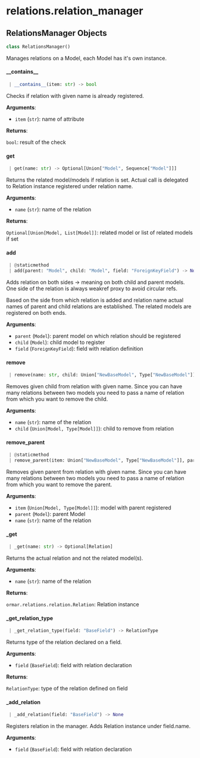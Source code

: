<a name="relations.relation_manager"></a>
# relations.relation\_manager

<a name="relations.relation_manager.RelationsManager"></a>
## RelationsManager Objects

```python
class RelationsManager()
```

Manages relations on a Model, each Model has it's own instance.

<a name="relations.relation_manager.RelationsManager.__contains__"></a>
#### \_\_contains\_\_

```python
 | __contains__(item: str) -> bool
```

Checks if relation with given name is already registered.

**Arguments**:

- `item` (`str`): name of attribute

**Returns**:

`bool`: result of the check

<a name="relations.relation_manager.RelationsManager.get"></a>
#### get

```python
 | get(name: str) -> Optional[Union["Model", Sequence["Model"]]]
```

Returns the related model/models if relation is set.
Actual call is delegated to Relation instance registered under relation name.

**Arguments**:

- `name` (`str`): name of the relation

**Returns**:

`Optional[Union[Model, List[Model]]`: related model or list of related models if set

<a name="relations.relation_manager.RelationsManager.add"></a>
#### add

```python
 | @staticmethod
 | add(parent: "Model", child: "Model", field: "ForeignKeyField") -> None
```

Adds relation on both sides -> meaning on both child and parent models.
One side of the relation is always weakref proxy to avoid circular refs.

Based on the side from which relation is added and relation name actual names
of parent and child relations are established. The related models are registered
on both ends.

**Arguments**:

- `parent` (`Model`): parent model on which relation should be registered
- `child` (`Model`): child model to register
- `field` (`ForeignKeyField`): field with relation definition

<a name="relations.relation_manager.RelationsManager.remove"></a>
#### remove

```python
 | remove(name: str, child: Union["NewBaseModel", Type["NewBaseModel"]]) -> None
```

Removes given child from relation with given name.
Since you can have many relations between two models you need to pass a name
of relation from which you want to remove the child.

**Arguments**:

- `name` (`str`): name of the relation
- `child` (`Union[Model, Type[Model]]`): child to remove from relation

<a name="relations.relation_manager.RelationsManager.remove_parent"></a>
#### remove\_parent

```python
 | @staticmethod
 | remove_parent(item: Union["NewBaseModel", Type["NewBaseModel"]], parent: "Model", name: str) -> None
```

Removes given parent from relation with given name.
Since you can have many relations between two models you need to pass a name
of relation from which you want to remove the parent.

**Arguments**:

- `item` (`Union[Model, Type[Model]]`): model with parent registered
- `parent` (`Model`): parent Model
- `name` (`str`): name of the relation

<a name="relations.relation_manager.RelationsManager._get"></a>
#### \_get

```python
 | _get(name: str) -> Optional[Relation]
```

Returns the actual relation and not the related model(s).

**Arguments**:

- `name` (`str`): name of the relation

**Returns**:

`ormar.relations.relation.Relation`: Relation instance

<a name="relations.relation_manager.RelationsManager._get_relation_type"></a>
#### \_get\_relation\_type

```python
 | _get_relation_type(field: "BaseField") -> RelationType
```

Returns type of the relation declared on a field.

**Arguments**:

- `field` (`BaseField`): field with relation declaration

**Returns**:

`RelationType`: type of the relation defined on field

<a name="relations.relation_manager.RelationsManager._add_relation"></a>
#### \_add\_relation

```python
 | _add_relation(field: "BaseField") -> None
```

Registers relation in the manager.
Adds Relation instance under field.name.

**Arguments**:

- `field` (`BaseField`): field with relation declaration

